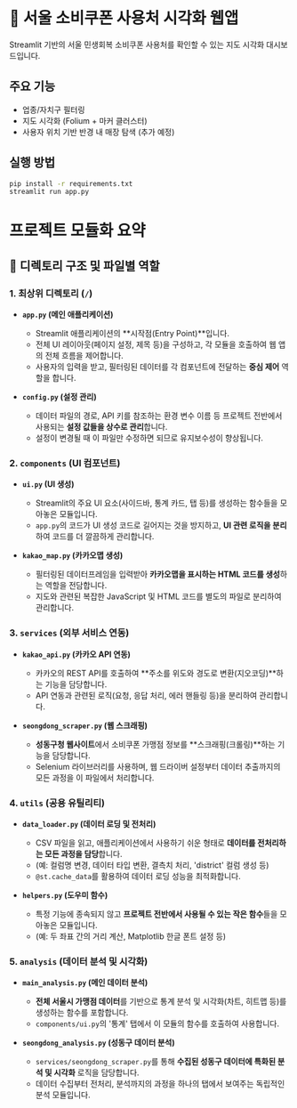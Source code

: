 # 📍 서울 소비쿠폰 사용처 시각화 웹앱

Streamlit 기반의 서울 민생회복 소비쿠폰 사용처를 확인할 수 있는 지도 시각화 대시보드입니다.

## 주요 기능
- 업종/자치구 필터링
- 지도 시각화 (Folium + 마커 클러스터)
- 사용자 위치 기반 반경 내 매장 탐색 (추가 예정)

## 실행 방법
```bash
pip install -r requirements.txt
streamlit run app.py
```

# 프로젝트 모듈화 요약

## 📂 디렉토리 구조 및 파일별 역할

### 1. 최상위 디렉토리 (`/`)

- **`app.py` (메인 애플리케이션)**
  - Streamlit 애플리케이션의 **시작점(Entry Point)**입니다.
  - 전체 UI 레이아웃(페이지 설정, 제목 등)을 구성하고, 각 모듈을 호출하여 웹 앱의 전체 흐름을 제어합니다.
  - 사용자의 입력을 받고, 필터링된 데이터를 각 컴포넌트에 전달하는 **중심 제어** 역할을 합니다.

- **`config.py` (설정 관리)**
  - 데이터 파일의 경로, API 키를 참조하는 환경 변수 이름 등 프로젝트 전반에서 사용되는 **설정 값들을 상수로 관리**합니다.
  - 설정이 변경될 때 이 파일만 수정하면 되므로 유지보수성이 향상됩니다.

### 2. `components` (UI 컴포넌트)

- **`ui.py` (UI 생성)**
  - Streamlit의 주요 UI 요소(사이드바, 통계 카드, 탭 등)를 생성하는 함수들을 모아놓은 모듈입니다.
  - `app.py`의 코드가 UI 생성 코드로 길어지는 것을 방지하고, **UI 관련 로직을 분리**하여 코드를 더 깔끔하게 관리합니다.

- **`kakao_map.py` (카카오맵 생성)**
  - 필터링된 데이터프레임을 입력받아 **카카오맵을 표시하는 HTML 코드를 생성**하는 역할을 전담합니다.
  - 지도와 관련된 복잡한 JavaScript 및 HTML 코드를 별도의 파일로 분리하여 관리합니다.

### 3. `services` (외부 서비스 연동)

- **`kakao_api.py` (카카오 API 연동)**
  - 카카오의 REST API를 호출하여 **주소를 위도와 경도로 변환(지오코딩)**하는 기능을 담당합니다.
  - API 연동과 관련된 로직(요청, 응답 처리, 에러 핸들링 등)을 분리하여 관리합니다.

- **`seongdong_scraper.py` (웹 스크래핑)**
  - **성동구청 웹사이트**에서 소비쿠폰 가맹점 정보를 **스크래핑(크롤링)**하는 기능을 담당합니다.
  - Selenium 라이브러리를 사용하며, 웹 드라이버 설정부터 데이터 추출까지의 모든 과정을 이 파일에서 처리합니다.

### 4. `utils` (공용 유틸리티)

- **`data_loader.py` (데이터 로딩 및 전처리)**
  - CSV 파일을 읽고, 애플리케이션에서 사용하기 쉬운 형태로 **데이터를 전처리하는 모든 과정을 담당**합니다.
  - (예: 컬럼명 변경, 데이터 타입 변환, 결측치 처리, 'district' 컬럼 생성 등)
  - `@st.cache_data`를 활용하여 데이터 로딩 성능을 최적화합니다.

- **`helpers.py` (도우미 함수)**
  - 특정 기능에 종속되지 않고 **프로젝트 전반에서 사용될 수 있는 작은 함수**들을 모아놓은 모듈입니다.
  - (예: 두 좌표 간의 거리 계산, Matplotlib 한글 폰트 설정 등)

### 5. `analysis` (데이터 분석 및 시각화)

- **`main_analysis.py` (메인 데이터 분석)**
  - **전체 서울시 가맹점 데이터**를 기반으로 통계 분석 및 시각화(차트, 히트맵 등)를 생성하는 함수를 포함합니다.
  - `components/ui.py`의 '통계' 탭에서 이 모듈의 함수를 호출하여 사용합니다.

- **`seongdong_analysis.py` (성동구 데이터 분석)**
  - `services/seongdong_scraper.py`를 통해 **수집된 성동구 데이터에 특화된 분석 및 시각화** 로직을 담당합니다.
  - 데이터 수집부터 전처리, 분석까지의 과정을 하나의 탭에서 보여주는 독립적인 분석 모듈입니다.

